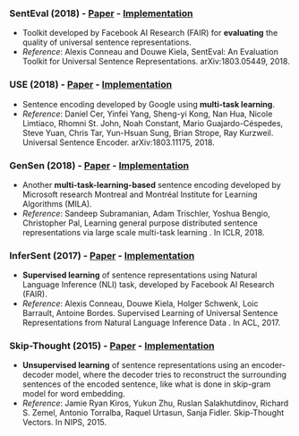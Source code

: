 ### SentEval (2018) - [Paper](https://arxiv.org/pdf/1803.05449.pdf) - [Implementation](https://github.com/facebookresearch/SentEval)
- Toolkit developed by Facebook AI Research (FAIR) for **evaluating** the quality of universal sentence representations.
- *Reference*: Alexis Conneau and Douwe Kiela, SentEval: An Evaluation Toolkit for Universal Sentence Representations. arXiv:1803.05449, 2018.

### USE (2018) - [Paper](https://arxiv.org/pdf/1803.11175.pdf) - [Implementation](https://tfhub.dev/google/universal-sentence-encoder-large/3)
- Sentence encoding developed by Google using **multi-task learning**. 
- *Reference*: Daniel Cer, Yinfei Yang, Sheng-yi Kong, Nan Hua, Nicole Limtiaco, Rhomni St. John, Noah Constant, Mario Guajardo-Céspedes, Steve Yuan, Chris Tar, Yun-Hsuan Sung, Brian Strope, Ray Kurzweil. Universal Sentence Encoder. arXiv:1803.11175, 2018.

### GenSen (2018) - [Paper](https://arxiv.org/pdf/1804.00079.pdf) - [Implementation](https://github.com/Maluuba/gensen)
- Another **multi-task-learning-based** sentence encoding developed by Microsoft research Montreal and Montréal Institute for Learning Algorithms (MILA).
- *Reference*: Sandeep Subramanian, Adam Trischler, Yoshua Bengio,  Christopher Pal, Learning general purpose distributed sentence representations via large scale multi-task learning . In ICLR, 2018.


### InferSent (2017) - [Paper](https://arxiv.org/pdf/1705.02364.pdf) - [Implementation](https://github.com/facebookresearch/InferSent)
- **Supervised learning** of sentence representations using Natural Language Inference (NLI) task, developed by Facebook AI Research (FAIR).
- *Reference*: Alexis Conneau, Douwe Kiela, Holger Schwenk, Loic Barrault, Antoine Bordes.  Supervised Learning of Universal Sentence Representations from Natural Language Inference Data . In ACL, 2017.

### Skip-Thought (2015) - [Paper](https://arxiv.org/pdf/1506.06726.pdf) - [Implementation](https://github.com/tensorflow/models/tree/master/research/skip_thoughts)
- **Unsupervised learning** of sentence representations using an encoder-decoder model, where the decoder tries to reconstruct the surrounding sentences of the encoded sentence, like what is done in skip-gram model for word embedding. 
- *Reference*: Jamie Ryan Kiros, Yukun Zhu, Ruslan Salakhutdinov, Richard S. Zemel, Antonio Torralba, Raquel Urtasun, Sanja Fidler. Skip-Thought Vectors. In NIPS, 2015.

